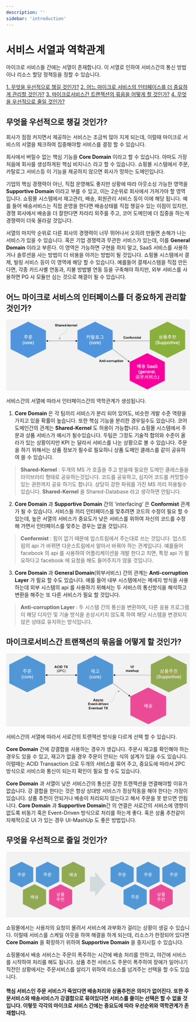 ```yaml
---
description: ''
sidebar: 'introduction'
---
```

# 서비스 서열과 역학관계

마이크로 서비스들 간에는 서열이 존재합니다.  이 서열로 인하여 서비스간의 통신 방법이나 리소스 할당 정책등을 정할 수 있습니다.

[1. 무엇을 우선적으로 챙길 것인가?](#무엇을-우선적으로-챙길-것인가?)
[2. 어느 마이크로 서비스의 인터페이스를 더 중요하게 관리할 것인가?](#어느-마이크로-서비스의-인터페이스를-더-중요하게-관리할-것인가?)
[3. 마이크로서비스간 트랜잭션의 묶음을 어떻게 할 것인가?](#마이크로서비스간-트랜잭션의-묶음을-어떻게-할-것인가?)
[4. 무엇을 우선적으로 줄일 것인가?](#무엇을-우선적으로-줄일-것인가?)

## **무엇을 우선적으로 챙길 것인가?**

회사가 점점 커지면서 제공하는 서비스는 조금씩 많아 지게 되는데, 이럴때 마이크로 서비스의 서열을 체크하여 집중해야할 서비스를 결정 할 수 있습니다.

회사에서 버릴수 없는 핵심 기능을 **Core Domain** 이라고 할 수 있습니다. 아마도 가장 처음에 회사를 생성하게된 핵심 비지니스 라고 할 수 있습니다. 쇼핑몰 시스템에서 주문, 카탈로그 서비스등 이 기능을 제공하지 않으면 회사가 망하는 도메인입니다.

기업의 핵심 경쟁력이 아닌, 직접 운영해도 좋지만 상황에 따라 아웃소싱 가능한 영역을 **Supportive Domain** 이라고 부를 수 있고, 이는 2순위로 회사에서 가져가야 할 영역입니다. 쇼핑몰 시스템에서 재고관리, 배송, 회원관리 서비스 등이 이에 해당 됩니다. 예를 들어 배송서비스는 직접 운영을 한다면 배송상태를 직접 챙길수 있는 이점이 있지만, 경쟁 회사에서 배송을 더 잘한다면 차라리 외주를 주고, 코어 도메인에 더 집중을 하는게 경쟁력이 더욱 올라갈 것입니다.

서열의 마지막 순위로 다른 회사의 경쟁력이 너무 뛰어나서 오히려 만들면 손해가 나는 서비스가 있을 수 있습니다. 혹은 기업 경쟁력과 무관한 서비스가 있는데, 이를 **General Domain** 이라고 부른다. 이 영역은 가능하면 구현을 하지 말고, SaaS 서비스를 사용하거나 솔루션을 사는 방법이 더 비용을 아끼는 방법이 될 것입니다. 쇼핑몰 시스템에서 결제, 빌링 서비스 등이 이 영역에 해당 할 수 있습니다. 예를들어 결제시스템을 직접 만든다면, 각종 카드사별 연동과, 지불 방법별 연동 등을 구축해야 하지만, 외부 서비스를 사용하면 PG 사 모듈만 심는 것으로 해결이 될 수 있습니다.

## **어느 마이크로 서비스의 인터페이스를 더 중요하게 관리할 것인가?**

![image](../../src/img/03_Bizdevops/02_설계/04_서비스_서열과_역학관계/image4.png)

서비스간의 서열에 따라서 인터페이스간의 역학관계가 생성됩니다.

1. **Core Domain** 은 각 팀끼리 서비스가 분리 되어 있어도, 비슷한 개발 수준 역량을 가지고 있을 확률이 높습니다. 또한 핵심 기능을 분리한 경우일수도 있습니다. 코어 도메인간의 관계는 **Shared-Kernel** 도 허용이 가능합니다. 쇼핑몰 시스템에서 주문과 상품 서비스가 예시가 될수있습니다. 두팀은 그정도 기술적 합의와 수준이 올라가 있는 상황이지만 KPI 는 달라서 서비스를 나눈 상황으로 볼 수 있습니다. 주문을 하기 위해서는 상품 정보가 필수로 필요하니 상품 도메인 클레스를 같이 공유하여 쓸 수 있습니다.

> **Shared-Kernel** :
> 두개의 MS 가 호출을 주고 받을때 필요한 도메인 클레스들을 라이브러리 형태로 공유하는것입니다. 코드를 공유하고, 심지어 코드를 커밋할수있는 권한까지 공유 하기도 합니다. 상당히 강한 파워를 가진 MS 끼리 허용될수 있습니다.
> **Shared-Kernel** 을 Shared-Database 라고 생각하면 안됩니다.

2. **Core Domain** 과 **Supportive Domain** 간의 'interfacing' 은 **Conformist** 관계가 될 수 있습니다. 서비스들 끼리 인터페이스를 맞추려면 코드의 수정이 필요 할 수있는데, 높은 서열의 서비스가 중요도가 낮은 서비스를 위하여 자신의 코드를 수정해 가면서 인터페이스를 맞추는 경우는 없을 것입니다.

> **Conformist** :
> 힘이 없기 때문에 업스트림에서 주는대로 쓰는 것입니다. 업스트림의 api 가 바뀌면 다운스트림에서 알아서 바꿔야 하는 관계입니다. 예를들어 facebook 의 api 를 사용하여 어플리케이션을 개발 한다고 치면, 특정 api 가 필요하다고 facebook 에 요청을 해도 들어주지가 않을 것입니다.

3. **Core Domain** 과 **General Domain**(외부서비스) 간의 관계는 **Anti-corruption Layer** 가 필요 할 수도 있습니다. 예를 들어 내부 시스템에서는 메세지 방식을 사용하는데 외부 시스템의 api 를 사용하기 위해서는 두 서비스의 통신방식을 해석하고 변환을 해주는 또 다른 서비스가 필요 할 것입니다.

> **Anti-corruption Layer** :
> 두 시스템 간의 통신을 변환하여, 다른 응용 프로그램이 해당 디자인 및 기술 방식을 손상시키지 않도록 하여 해당 시스템을 변경되지 않은 상태로 유지하는 방식입니다.


## **마이크로서비스간 트랜잭션의 묶음을 어떻게 할 것인가?**

![image](../../src/img/03_Bizdevops/02_설계/04_서비스_서열과_역학관계/image5.png)

서비스간의 서열에 따라서 서로간의 트랜잭션 방식을 다르게 선택 할 수 있습니다.

**Core Domain** 간에   강결합을 사용하는 경우가 생깁니다. 주문시 재고를 확인해야 하는 경우도 있을 수 있고, 재고가 없을 경우 주문이 안되는 식의 설계가 있을 수도 있습니다.
이럴때는 ACID Transaction 으로 두개의 서비스를 묶어 주고, 중요도에 따라서 2PC 방식으로 서비스와 통신이 되는지 확인이 필요 할 수도 있습니다.

**Core Domain** 과 서열이 낮은 서비스간의 통신은 강한 트랜잭션을 연결해야할 이유가 없습니다. 강 결합을 한다는 것은 항상 상대방 서비스가 정상작동을 해야 한다는 가정이 있습니다. 상품 추천이 안되거나 배송이 처리되지 않는다고 해서 주문을 못 받으면 안됩니다.
**Core Domain** 과 **Supportive Domain**간 의 연결은 서로간의 서비스에 영향이 없도록 비동기 혹은 Event-Driven 방식으로 처리를 하는게 좋다. 혹은 상품 추천같이 자체적으로 UI 가 있는 경우 UI-MashUp 도 좋은 방법입니다.

## **무엇을 우선적으로 줄일 것인가?**

![image](../../src/img/03_Bizdevops/02_설계/04_서비스_서열과_역학관계/image6.png)

쇼핑몰에서는 사용자의 요청이 몰려서 서비스에 과부화가 걸리는 상황이 생길 수 있습니다. 이럴때 서비스를 스케일 아웃을 하여 해결을 하게 되는데, 리소스가 한정되어 있다면 **Core Domain** 을 확장하기 위하여 **Supportive Domain** 을 중지시킬 수 있습니다.

쇼핑몰에서 배송 서비스는 주문이 폭주하는 시간에 배송 처리를 안하고, 야간에 서비스를 시작하여 처리를 해도 됩니다. 상품 추천 서비스도 주문이 폭주하여 장애가 일어나기 직전인 상황에서는 주문서비스를 살리기 위하여 리소스를 넘겨주는 선택을 할 수도 있습니다.


#### 핵심 서비스인 주문 서비스가 죽었다면 배송처리와 상품추천은 의미가 없어진다. 또한 주문서비스와 배송서비스가 강결합으로 묶여있다면 서비스를 줄이는 선택은 할 수 없을 것입니다. 이렇듯 각각의 마이크로 서비스 간에는 중요도에 따라 우선순위와 역학관계가 존재합니다.